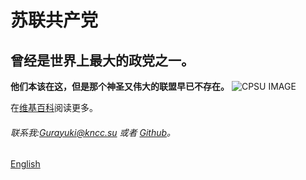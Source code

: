 # 苏联共产党
## 曾经是世界上最大的政党之一。
**他们本该在这，但是那个神圣又伟大的联盟早已不存在。**
![CPSU IMAGE](https://upload.wikimedia.org/wikipedia/commons/f/fe/%D0%9A%D0%9F%D0%A1%D0%A1.svg)

在[维基百科](https://zh.wikipedia.org/wiki/苏联共产党)阅读更多。
 
###### 联系我:Gurayuki@kncc.su 或者 [Github](https://github.com/sovietball)。

[English](https://www.kncc.su)
